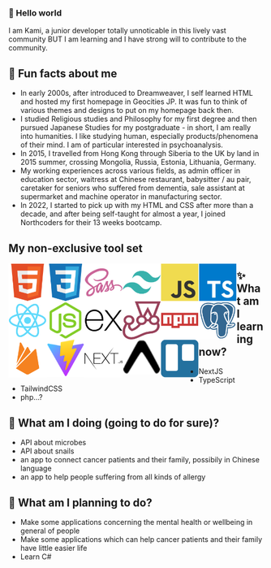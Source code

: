 ### 👋 Hello world
I am Kami, a junior developer totally unnoticable in this lively vast community BUT I am learning and I have strong will to contribute to the community.

## 💬 Fun facts about me
- In early 2000s, after introduced to Dreamweaver, I self learned HTML and hosted my first homepage in Geocities JP. It was fun to think of various themes and designs to put on my homepage back then.
- I studied Religious studies and Philosophy for my first degree and then pursued Japanese Studies for my postgraduate - in short, I am really into humanities. I like studying human, especially products/phenomena of their mind. I am of particular interested in psychoanalysis.
- In 2015, I travelled from Hong Kong through Siberia to the UK by land in 2015 summer, crossing Mongolia, Russia, Estonia, Lithuania, Germany.
- My working experiences across various fields, as admin officer in education sector, waitress at Chinese restaurant, babysitter / au pair, caretaker for seniors who suffered from dementia, sale assistant at supermarket and machine operator in manufacturing sector.
- In 2022, I started to pick up with my HTML and CSS after more than a decade, and after being self-taught for almost a year, I joined Northcoders for their 13 weeks bootcamp.

## My non-exclusive tool set

<div align="center">
<img width="75" align="left" alt="html" src="./devicons/html5-original.svg" />
<img width="75" align="left" alt="css" src="./devicons/css3-original.svg" />
<img width="75" align="left" alt="sass" src="./devicons/sass-original.svg" />
<img width="75" align="left" alt="tailwindCSS" src="./devicons/tailwindcss-plain.svg" />
<img width="75" align="left" alt="javascript" src="./devicons/javascript-original.svg" />
<img width="75" align="left" alt="typescript" src="./devicons/typescript-original.svg" />
<img width="75" align="left" alt="react" src="./devicons/react-original.svg" />
<img width="75" align="left" alt="nodeJS" src="./devicons/nodejs-original.svg" />
<img width="75" align="left" alt="express" src="./devicons/express-original.svg" />
<img width="75" align="left" alt="jest" src="./devicons/jest-plain.svg" />
<img width="75" align="left" alt="npm" src="./devicons/npm-original-wordmark.svg" />
<img width="75" align="left" alt="psql" src="./devicons/postgresql-plain.svg" />
<img width="75" align="left" alt="firebase" src="./devicons/firebase-plain.svg" />
<img width="75" align="left" alt="vite" src="./devicons/vite-original.svg" />
<img width="75" align="left" alt="next" src="./devicons/nextjs-original-wordmark.svg" />
<img width="75" align="left" alt="expo" src="./devicons/expo-original.svg" />
<img width="75" align="left" alt="trello" src="./devicons/trello-plain.svg" />
</div>
 

## ✨ What am I learning now?
- NextJS
- TypeScript
- TailwindCSS
- php...?

## 👯 What am I doing (going to do for sure)?
- API about microbes
- API about snails
- an app to connect cancer patients and their family, possibily in Chinese language
- an app to help people suffering from all kinds of allergy

## 🌱 What am I planning to do?
- Make some applications concerning the mental health or wellbeing in general of people
- Make some applications which can help cancer patients and their family have little easier life
- Learn C#

<!--
**kamiviolet/kamiviolet** is a ✨ _special_ ✨ repository because its `README.md` (this file) appears on your GitHub profile.

Here are some ideas to get you started:

- 🔭 I’m currently working on ...
- 🌱 I’m currently learning ...
- 👯 I’m looking to collaborate on ...
- 🤔 I’m looking for help with ...
- 💬 Ask me about ...
- 📫 How to reach me: ...
- 😄 Pronouns: ...
- ⚡ Fun fact: ...
-->
